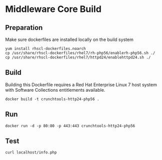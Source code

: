 Middleware Core Build
======================================

Preparation
-----------
Make sure dockerfiles are installed locally on the build system
```
yum install rhscl-dockerfiles.noarch
cp /usr/share/rhscl-dockerfiles/rhel7/rh-php56/enablerh-php56.sh ./
cp /usr/share/rhscl-dockerfiles/rhel7/httpd24/enablehttpd24.sh ./
```

Build
-----

Building this Dockerfile requires a Red Hat Enterprise Linux 7 host
system with Software Collections entitlements available.
```
docker build -t crunchtools-http24-php56 .
```

Run
---
```
docker run -d -p 80:80 -p 443:443 crunchtools-http24-php56
```

Test
----
```
curl localhost/info.php
```
